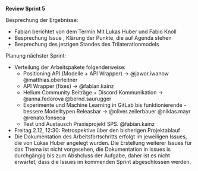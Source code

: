 **Review Sprint 5**

Besprechung der Ergebnisse:
-	Fabian berichtet von dem Termin Mit Lukas Huber und Fabio Knoll
-	Besprechung Issue , Klärung der Punkte, die auf Agenda stehen
-	Besprechung des jetzigen Standes des Trilaterationmodels

Planung nächster Sprint:
-	Verteilung der Arbeitspakete folgenderweise:
    - Positioning API (Modelle + API Wrapper) -> @jawor.iwanow @matthias.oberleitner
    - API Wrapper (fixes) -> @fabian.kainz
    - Helium Community Beiträge + Discord Kommunikation -> @anna.fedorova @bernd.saurugger
    - Experimente und Machine Learning in GitLab bis funktionierende - bessere Modelltypen Releasbar ->  @oliver.zeilerbauer @niklas.mayr @renato.fonseca
    - Test und Austausch Praxisprojekt SPS. @fabian.kainz
-	Freitag 2.12, 12:30: Retrospektive über den bisherigen Projektablauf
-	Die Dokumentation des Arbeitsfortschritts erfolgt im jeweiligen Issues, die von Lukas Huber angelegt wurden. Die Erstellung weiterer Issues für das Thema ist nicht vorgesehen, die Dokumentation in Issues is durchgängig bis zum Abshcluss der Aufgabe, daher ist es nicht erwartet, dass die Issues im kommenden Sprint abgeschlossen werden.
